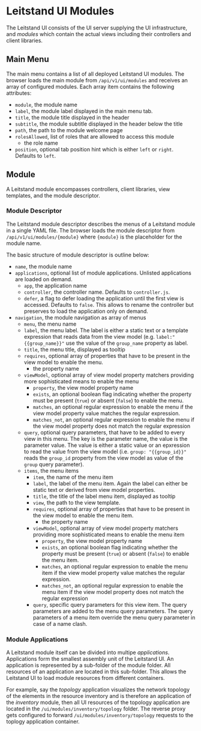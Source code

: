 # Leitstand UI Modules

The Leitstand UI consists of the UI server supplying the UI infrastructure, and 
_modules_ which contain the actual views including their controllers and client libraries.


## Main Menu
The main menu contains a list of all deployed Leitstand UI modules. 
The browser loads the main module from `/api/v1/ui/modules` and receives an array of configured modules.
Each array item contains the following attributes:

- `module`, the module name
- `label`, the module label displayed in the main menu tab.
- `title`, the module title displayed in the header
- `subtitle`, the module subtitle displayed in the header below the title
- `path`, the path to the module welcome page
- `rolesAllowed`, list of roles that are allowed to access this module
  * the role name   
- `position`, optional tab position hint which is either `left` or `right`. Defaults to `left`. 



## Module
A Leitstand module encompasses controllers, client libraries, view templates, and the module descriptor.

### Module Descriptor
The Leitstand module descriptor describes the menus of a Leitstand module in a single YAML file.
The browser loads the module descriptor from `/api/v1/ui/modules/{module}` where `{module}` is the placeholder for the module name.

The basic structure of module descriptor is outline below:

- `name`, the module name
- `applications`, optional list of module applications. 
   Unlisted applications are loaded on demand.
  * `app`, the application name
  * `controller`, the controller name. Defaults to `controller.js`.
  * `defer`, a flag to defer loading the application until the first view is accessed. Defaults to `false`.
    This allows to rename the controller but preserves to load the application only on demand.
- `navigation`, the module navigation as array of menus
   * `menu`, the menu name
   * `label`, the menu label. The label is either a static text or a template expression that reads data from the view model (e.g. `label:"{{group_name}}"` use the value of the `group_name` property as label.
   * `title`, the menu title, displayed as tooltip
   * `requires`, optional array of properties that have to be present in the view model to enable the menu.
     - the property name
   * `viewModel`, optional array of view model property matchers providing more sophisticated means to enable the menu  
     - `property`, the view model property name
     - `exists`, an optional boolean flag indicating whether the property must be present (`true`) or absent (`false`) to enable the menu.
     - `matches`, an optional regular expression to enable the menu if the view model property value matches the regular expression.
     - `matches_not`, an optional regular expression to enable the menu if the view model property does not match the regular expression
   * `query`, optional query parameters, that have to be added to every view in this menu. The key is the parameter name, the value is the parameter value. The value is either a static value or an epxression to read the value from the view model (i.e. `group: "{{group_id}}"` reads the `group_id` property from the view model as value of the `group` query parameter).
   * `items`, the menu items
     * `item`, the name of the menu item
     * `label`, the label of the menu item. Again the label can either be static text or derived from view model properties.
     * `title`, the title of the label menu item, displayed as tooltip
     * `view`, the path to the view template.
     * `requires`, optional array of properties that have to be present in the view model to enable the menu item.
       - the property name
     * `viewModel`, optional array of view model property matchers providing more sophisticated means to enable the menu item  
       - `property`, the view model property name
       - `exists`, an optional boolean flag indicating whether the property must be present (`true`) or absent (`false`) to enable the menu item.
       - `matches`, an optional regular expression to enable the menu item if the view model property value matches the regular expression.
       - `matches_not`, an optional regular expression to enable the menu item if the view model property does not match the regular expression
     * `query`, specific query parameters for this view item. The query parameters are added to the menu query parameters. The query parameters of a menu item override the menu query parameter in case of a name clash.
     
     
### Module Applications

A Leitstand module itself can be divided into multipe _applications_.
Applications form the smallest assembly unit of the Leitstand UI.
An application is represented by a sub-folder of the module folder.
All resources of an application are located in this sub-folder.
This allows the Leitstand UI to load module resources from different containers.

For example, say the _topology_ application visualizes the network topology of the elements in the resource inventory and is therefore an application of the _inventory_ module, 
then all UI resources of the topology application are located in the `/ui/modules/inventory/topology` folder.
The reverse proxy gets configured to forward `/ui/modules/inventory/topology` requests to the toplogy application container.